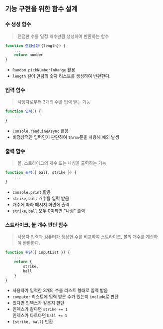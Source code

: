 ## 기능 구현을 위한 함수 설계

### 수 생성 함수

> 랜덤한 수를 일정 개수만큼 생성하여 반환하는 함수

```js
function 랜덤생성({length}) {
    ...
    return number
}
```

- `Random.pickNumberInRange` 활용
- `length` 길이 만큼의 숫자 리스트를 생성하여 반환한다.

### 입력 함수

> 사용자로부터 3개의 수를 입력 받는 기능

```js
function 입력() {
    ...
}
```

- `Console.readLineAsync` 활용
- 비정상적인 입력인지 판단하여 `throw`문을 사용해 예외 발생

### 출력 함수

> 볼, 스트라이크의 개수 또는 나싱을 출력하는 기능

```js
function 출력({ ball, strike }) {
    ...
}
```

- `Console.print` 활용
- `strike`, `ball` 개수를 입력 받음
- 개수에 따라 메시지 화면에 출력
- `strike`, `ball` 모두 0이라면 "나싱" 출력

### 스트라이크, 볼 개수 판단 함수

> 사용자 입력과 컴퓨터가 생상한 수를 비교하여 스트라이크, 볼의 개수를 계산하여 반환한다.

```js
function 판단({ inputList }) {
    ...
    return {
        strike,
        ball
    }
}
```

- 사용자가 입력한 3개의 수를 리스트 형태로 입력 받음
- `computer` 리스트에 입력 받은 수가 있는지 `include`로 판단
- 있다면 인덱스가 같은지 판단
- 인덱스가 같다면 `strike += 1`  
  인덱스가 다르다면 `ball += 1`
- `{strike, ball}` 반환
